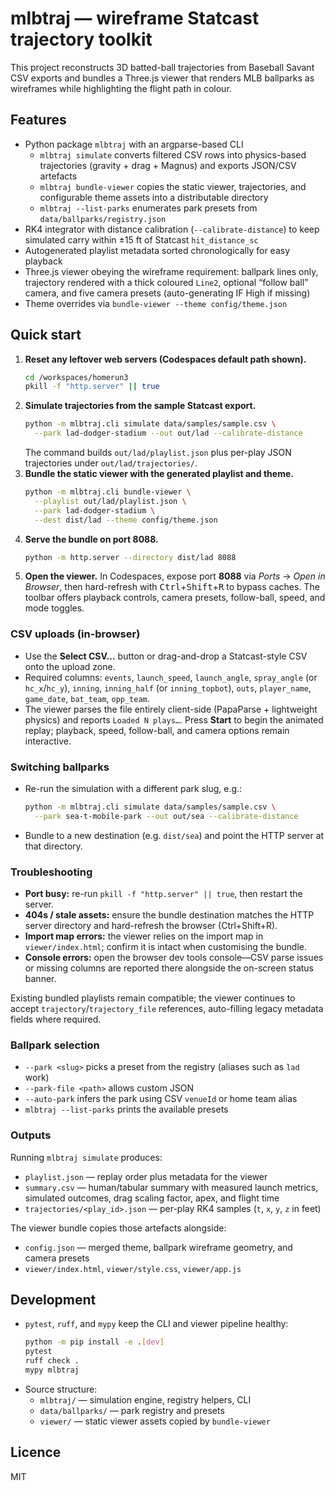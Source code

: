 # mlbtraj — wireframe Statcast trajectory toolkit

This project reconstructs 3D batted-ball trajectories from Baseball Savant CSV exports and bundles a Three.js viewer that renders MLB ballparks as wireframes while highlighting the flight path in colour.

## Features
- Python package `mlbtraj` with an argparse-based CLI
  - `mlbtraj simulate` converts filtered CSV rows into physics-based trajectories (gravity + drag + Magnus) and exports JSON/CSV artefacts
  - `mlbtraj bundle-viewer` copies the static viewer, trajectories, and configurable theme assets into a distributable directory
  - `mlbtraj --list-parks` enumerates park presets from `data/ballparks/registry.json`
- RK4 integrator with distance calibration (`--calibrate-distance`) to keep simulated carry within ±15 ft of Statcast `hit_distance_sc`
- Autogenerated playlist metadata sorted chronologically for easy playback
- Three.js viewer obeying the wireframe requirement: ballpark lines only, trajectory rendered with a thick coloured `Line2`, optional “follow ball” camera, and five camera presets (auto-generating IF High if missing)
- Theme overrides via `bundle-viewer --theme config/theme.json`

## Quick start
1. **Reset any leftover web servers (Codespaces default path shown).**
   ```bash
   cd /workspaces/homerun3
   pkill -f "http.server" || true
   ```
2. **Simulate trajectories from the sample Statcast export.**
   ```bash
   python -m mlbtraj.cli simulate data/samples/sample.csv \
     --park lad-dodger-stadium --out out/lad --calibrate-distance
   ```
   The command builds `out/lad/playlist.json` plus per-play JSON trajectories under `out/lad/trajectories/`.
3. **Bundle the static viewer with the generated playlist and theme.**
   ```bash
   python -m mlbtraj.cli bundle-viewer \
     --playlist out/lad/playlist.json \
     --park lad-dodger-stadium \
     --dest dist/lad --theme config/theme.json
   ```
4. **Serve the bundle on port 8088.**
   ```bash
   python -m http.server --directory dist/lad 8088
   ```
5. **Open the viewer.** In Codespaces, expose port **8088** via _Ports_ → _Open in Browser_, then hard-refresh with <kbd>Ctrl</kbd>+<kbd>Shift</kbd>+<kbd>R</kbd> to bypass caches. The toolbar offers playback controls, camera presets, follow-ball, speed, and mode toggles.

### CSV uploads (in-browser)
- Use the **Select CSV…** button or drag-and-drop a Statcast-style CSV onto the upload zone.
- Required columns: `events`, `launch_speed`, `launch_angle`, `spray_angle` (or `hc_x`/`hc_y`), `inning`, `inning_half` (or `inning_topbot`), `outs`, `player_name`, `game_date`, `bat_team`, `opp_team`.
- The viewer parses the file entirely client-side (PapaParse + lightweight physics) and reports `Loaded N plays…`. Press **Start** to begin the animated replay; playback, speed, follow-ball, and camera options remain interactive.

### Switching ballparks
- Re-run the simulation with a different park slug, e.g.:
  ```bash
  python -m mlbtraj.cli simulate data/samples/sample.csv \
    --park sea-t-mobile-park --out out/sea --calibrate-distance
  ```
- Bundle to a new destination (e.g. `dist/sea`) and point the HTTP server at that directory.

### Troubleshooting
- **Port busy:** re-run `pkill -f "http.server" || true`, then restart the server.
- **404s / stale assets:** ensure the bundle destination matches the HTTP server directory and hard-refresh the browser (Ctrl+Shift+R).
- **Import map errors:** the viewer relies on the import map in `viewer/index.html`; confirm it is intact when customising the bundle.
- **Console errors:** open the browser dev tools console—CSV parse issues or missing columns are reported there alongside the on-screen status banner.

Existing bundled playlists remain compatible; the viewer continues to accept `trajectory`/`trajectory_file` references, auto-filling legacy metadata fields where required.

### Ballpark selection
- `--park <slug>` picks a preset from the registry (aliases such as `lad` work)
- `--park-file <path>` allows custom JSON
- `--auto-park` infers the park using CSV `venueId` or home team alias
- `mlbtraj --list-parks` prints the available presets

### Outputs
Running `mlbtraj simulate` produces:
- `playlist.json` — replay order plus metadata for the viewer
- `summary.csv` — human/tabular summary with measured launch metrics, simulated outcomes, drag scaling factor, apex, and flight time
- `trajectories/<play_id>.json` — per-play RK4 samples (`t`, `x`, `y`, `z` in feet)

The viewer bundle copies those artefacts alongside:
- `config.json` — merged theme, ballpark wireframe geometry, and camera presets
- `viewer/index.html`, `viewer/style.css`, `viewer/app.js`

## Development
- `pytest`, `ruff`, and `mypy` keep the CLI and viewer pipeline healthy:
  ```bash
  python -m pip install -e .[dev]
  pytest
  ruff check .
  mypy mlbtraj
  ```
- Source structure:
  - `mlbtraj/` — simulation engine, registry helpers, CLI
  - `data/ballparks/` — park registry and presets
  - `viewer/` — static viewer assets copied by `bundle-viewer`

## Licence
MIT
